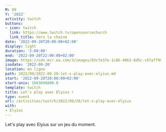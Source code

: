 ```yaml
---
M: 09
Y: '2022'
activity: twitch
buttons:
- icon: twitch
  link: https://www.twitch.tv/opensourcechurch
  link_title: Vers la chaine
date: '2022-09-20T20:00:00+02:00'
display: light
duration: '2:00:00'
end: '2022-09-20T22:00:00+02:00'
image: https://cdn.mcr.ea.com/3/images/03cfe37e-1c86-4063-8d5c-c67aff90a293/1587735143-0x0-0-0.jpg
isodate: '2022-09-20'
location: en ligne
path: 2022/09/2022-09-20-let-s-play-avec-elyius.md
start: '2022-09-20T20:00:00+02:00'
start-unix: 1663696800.0
template: twitch
title: Let's play avec Elyius !
type: event
url: /activities/twitch/2022/09/20/let-s-play-avec-elyius
with:
- Elyius
---
```

Let's play avec Elyius sur un jeu du moment.